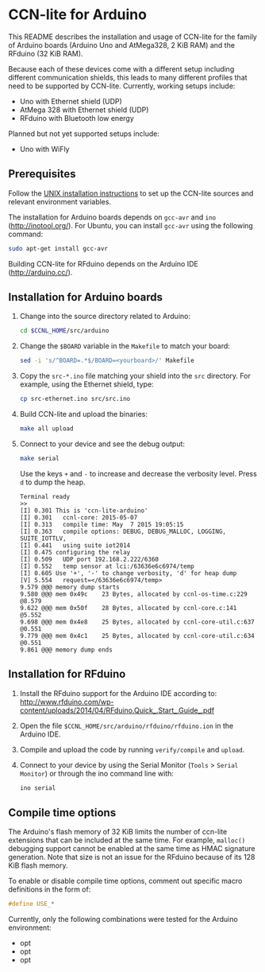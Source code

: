 # CCN-lite for Arduino

[//]: # (TODO: Link to the homepage of the specific boards?)
[//]: # (TODO: Add 'standard' header to each README?)

This README describes the installation and usage of CCN-lite for the family of
Arduino boards (Arduino Uno and AtMega328, 2 KiB RAM) and the RFduino (32 KiB RAM).

Because each of these devices come with a different setup including different
communication shields, this leads to many different profiles that need to be
supported by CCN-lite. Currently, working setups include:
* Uno with Ethernet shield (UDP)
* AtMega 328 with Ethernet shield (UDP)
* RFduino with Bluetooth low energy

Planned but not yet supported setups include:
* Uno with WiFly

## Prerequisites

Follow the [UNIX installation instructions](README-unix.md) to set up the
CCN-lite sources and relevant environment variables.

The installation for Arduino boards depends on `gcc-avr` and `ino`
(http://inotool.org/). For Ubuntu, you can install `gcc-avr` using the
following command:

```bash
sudo apt-get install gcc-avr
```

Building CCN-lite for RFduino depends on the Arduino IDE (http://arduino.cc/).


## Installation for Arduino boards

1.  Change into the source directory related to Arduino:

    ```bash
    cd $CCNL_HOME/src/arduino
    ```

2.  Change the `$BOARD` variable in the `Makefile` to match your board:

    ```bash
    sed -i 's/^BOARD=.*$/BOARD=<yourboard>/' Makefile
    ```

3.  Copy the `src-*.ino` file matching your shield into the `src` directory.
    For example, using the Ethernet shield, type:

    ```bash
    cp src-ethernet.ino src/src.ino
    ```

4.  Build CCN-lite and upload the binaries:

    ```bash
    make all upload
    ```

5.  Connect to your device and see the debug output:

    ```bash
    make serial
    ```

    Use the keys `+` and `-` to increase and decrease the verbosity level. Press
    `d` to dump the heap.

    <pre><code>Terminal ready
    >>
    [I] 0.301 This is 'ccn-lite-arduino'
    [I] 0.301   ccnl-core: 2015-05-07
    [I] 0.313   compile time: May  7 2015 19:05:15
    [I] 0.363   compile options: DEBUG, DEBUG_MALLOC, LOGGING, SUITE_IOTTLV,
    [I] 0.441   using suite iot2014
    [I] 0.475 configuring the relay
    [I] 0.509   UDP port 192.168.2.222/6360
    [I] 0.552   temp sensor at lci:/63636e6c6974/temp
    [I] 0.605 Use '+', '-' to change verbosity, 'd' for heap dump
    [V] 5.554   request=&lt;/63636e6c6974/temp&gt;
    9.579 @@@ memory dump starts
    9.580 @@@ mem 0x49c    23 Bytes, allocated by ccnl-os-time.c:229 @8.579
    9.622 @@@ mem 0x50f    28 Bytes, allocated by ccnl-core.c:141 @5.552
    9.698 @@@ mem 0x4e8    25 Bytes, allocated by ccnl-core-util.c:637 @0.551
    9.779 @@@ mem 0x4c1    25 Bytes, allocated by ccnl-core-util.c:634 @0.551
    9.861 @@@ memory dump ends</code></pre>


## Installation for RFduino

1.  Install the RFduino support for the Arduino IDE according to:
    http://www.rfduino.com/wp-content/uploads/2014/04/RFduino.Quick_.Start_.Guide_.pdf

2.  Open the file `$CCNL_HOME/src/arduino/rfduino/rfduino.ion` in the
    Arduino IDE.

3.  Compile and upload the code by running `verify/compile` and `upload`.

4.  Connect to your device by using the Serial Monitor (`Tools` > `Serial Monitor`)
    or through the ino command line with:

    ```bash
    ino serial
    ```


## Compile time options

The Arduino's flash memory of 32 KiB limits the number of ccn-lite extensions
that can be included at the same time. For example, `malloc()` debugging support
cannot be enabled at the same time as HMAC signature generation. Note that size
is not an issue for the RFduino because of its 128 KiB flash memory.

To enable or disable compile time options, comment out specific macro
definitions in the form of:

```C
#define USE_*
```

[//]: # (TODO: Add list of options)

Currently, only the following combinations were tested for the Arduino
environment:
* opt
* opt
* opt
